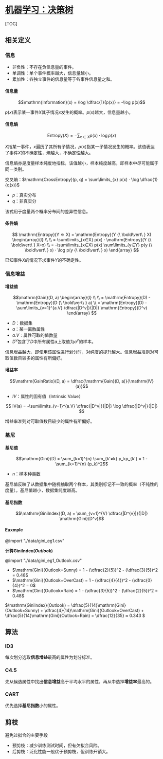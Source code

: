 <link rel='stylesheet' href='../../style/index.css'>
<script src='../../style/index.js'></script>

# [机器学习：决策树](./index.html)

[TOC]

## 相关定义

### 信息

- 非负性：不存在负信息量的事件。
- 单调性：单个事件概率越大，信息量越小。
- 累加性：各独立事件的信息量等于各事件信息量之和。

#### 信息量

$$\mathrm{Information}(x) = \log \dfrac{1}{p(x)} = -\log p(x)$$

$p(x)$表示某一事件$X$其子情况$x$发生的概率。$p(x)$越大，信息量越小。

#### 信息熵

$$\mathrm{Entropy}(X) = -\sum_{x∈X} p(x) ⋅ \log p(x)$$

$X$指某一事件，$x$遍历了其所有子情况，$p(x)$指某一子情况发生的概率。该值表达了事件$X$的不确定性，<span class='highlight'>熵越大，不确定性越大</span>。

<span class='highlight'>信息熵亦是度量样本纯度地指标，该值越小，样本纯度越高，即样本中尽可能属于同一类别。</span>

<div class='hint'>

交叉熵：$\mathrm{CrossEntropy}(p, q) = \sum\limits_{x} p(x) ⋅ \log \dfrac{1}{q(x)}$

- $p$：真实分布
- $q$：非真实分

该式用于度量两个概率分布间的差异性信息。
</div>

#### 条件熵

$$
    \mathrm{Entropy}(Y ⇐ X) = 
    \mathrm{Entropy}(Y {\ \bold\vert\ } X)
    \begin{array}{l}
    \\
    \\  = \sum\limits_{x∈X} p(x) ⋅ \mathrm{Entropy}(Y {\ \bold\vert\ } X=x) 
    \\  = -\sum\limits_{x∈X} p(x) \sum\limits_{y∈Y}
                p(y {\ \bold\vert\ } x)
                ⋅ 
                \log p(y {\ \bold\vert\ } x)
    \end{array}
$$

已知事件$X$的情况下求事件$Y$的不确定性。

### 信息增益

#### 增益值

$$\mathrm{Gain}(D, a) 
\begin{array}{l}
\\
\\  = \mathrm{Entropy}(D) - \mathrm{Entropy}(D {\ \bold\vert\ } a)
\\  = \mathrm{Entropy}(D) - \sum\limits_{v=1}^{a.V} \dfrac{|D^v|}{|D|} \mathrm{Entropy}(D^v)
\end{array}
$$

- $D$：数据集
- $a$：某一离散属性
- $a.V$：属性可取的值数量
- $D^v$包含了$D$中所有属性$a$上取值为$a^v$的样本。

<span class='highlight'>信息增益越大，即使用该属性进行划分时，对纯度的提升越大。信息增益准则对可取值数目较多的属性有所偏好。</span>

#### 增益率

$$\mathrm{GainRatio}(D, a) = \dfrac{\mathrm{Gain}(D, a)}{\mathrm{IV}(a)}$$

- $IV$：属性的固有值（Intrinsic Value）

$$
    IV(a) = 
        -\sum\limits_{v=1}^{a.V}
            \dfrac{|D^v|}{|D|}
            \log
            \dfrac{|D^v|}{|D|}
$$

<span class='highlight'>增益率准则对可取值数目较少的属性有所偏好。</span>

### 基尼

#### 基尼值

$$\mathrm{Gini}(D) = \sum_{k=1}^{n} \sum_{k'≠k} p_kp_{k'} = 1 - \sum_{k=1}^{n} {p_k}^2$$

- $n$：样本种类数

<span class='highlight'>基尼值反映了从数据集中随机抽取两个样本，其类别标记不一致的概率（不纯性的度量）。基尼值越小，数据集纯度越高。</span>

#### 基尼指数

$$\mathrm{GiniIndex}(D, a) = \sum_{v=1}^{V} \dfrac{|D^{v}|}{|D|} \mathrm{Gini}(D^v)$$

#### Eaxmple

@import "./data/gini_eg1.csv"

**计算$\mathrm{GiniIndex}(Outlook)$**

@import "./data/gini_eg1_Outlook.csv"

- $\mathrm{Gini}(Outlook=Sunny) = 1 - (\dfrac{2}{5})^2 - (\dfrac{3}{5})^2 = 0.48$
- $\mathrm{Gini}(Outlook=OverCast) = 1 - (\dfrac{4}{4})^2 - (\dfrac{0}{4})^2 = 0$
- $\mathrm{Gini}(Outlook=Rain) = 1 - (\dfrac{3}{5})^2 - (\dfrac{2}{5})^2 = 0.48$

$\mathrm{GiniIndex}(Outlook) = 
    \dfrac{5}{14}\mathrm{Gini}(Outlook=Sunny) + 
    \dfrac{4}{14}\mathrm{Gini}(Outlook=OverCast) + 
    \dfrac{5}{14}\mathrm{Gini}(Outlook=Rain) 
    = \dfrac{12}{35} ≈ 0.343
$

## 算法

### ID3

每次划分选取**信息增益**最高的属性为划分标准。

### C4.5

先从候选属性中找出**信息增益**高于平均水平的属性，再从中选择**增益率**最高的。

### CART

优先选择**基尼指数**小的属性。

## 剪枝

避免过拟合的主要手段

- 预剪枝：减少训练测试时间，但有欠拟合风险。
- 后剪枝：泛化性能一般优于预剪枝，但训练开销大。